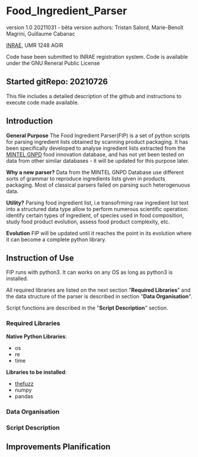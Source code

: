 # Food_Ingredient_Parser
version 1.0 20211031 - bêta version
authors: Tristan Salord, Marie-Benoît Magrini, Guillaume Cabanac

[INRAE](https://www.inrae.fr/), UMR 1248 AGIR 

Code hase been submitted to INRAE registration system.
Code is available under the GNU Reneral Public License

## Started gitRepo: 20210726

This file includes a detailed description of the github and instructions to execute code made available.

## Introduction

__General Purpose__
The Food Ingredient Parser(FIP) is a set of python scripts for parsing ingredient lists obtained by scanning product packaging. It has been specifically developed to analyse ingredient lists extracted from the [MINTEL GNPD](https://www.mintel.com/) food innovation database, and has not yet been tested on data from other similar databases - it will be updated for this purpose later. 

__Why a new parser?__
Data from the MINTEL GNPD Database use different sorts of grammar to reproduce ingredients lists given in products packaging. Most of classical parsers failed on parsing such heterogenuous data. 

__Utility?__
Parsing food ingredient list, i.e transofrming raw ingredient list text into a structured data type allow to perform numerous scientific operation: identify certain types of ingredient, of species used in food composition, study food product evolution, assess food product complexity, etc.

__Evolution__
FIP will be updated until it reaches the point in its evolution where it can become a complete python library. 

## Instruction of Use

FIP runs with python3. It can works on any OS as long as python3 is installed. 

All required libraries are listed on the next section "__Required Libraries__" and the data structure of the parser is described in section "__Data Organisation__".

Script functions are described in the "__Script Description__" section. 


### Required Libraries

__Native Python Libraries__:

- os
- re
- time

__Libraries to be installed__:

- [thefuzz](https://github.com/seatgeek/thefuzz)
- numpy
- pandas

### Data Organisation



### Script Description

## Improvements Planification
